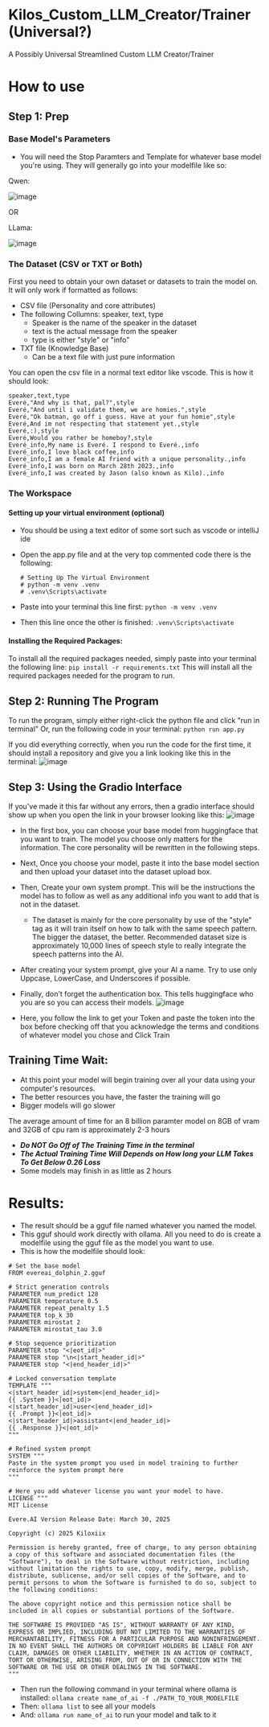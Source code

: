 # Kilos_Custom_LLM_Creator/Trainer (Universal?)
A Possibly Universal Streamlined Custom LLM Creator/Trainer


# How to use
## Step 1: Prep
### Base Model's Parameters
- You will need the Stop Paramters and Template for whatever base model you're using.
They will generally go into your modelfile like so:

Qwen:

![image](https://github.com/user-attachments/assets/fd47fa5c-8b11-45cd-90cf-2196b5392d85)


OR

LLama:

![image](https://github.com/user-attachments/assets/e8dfe22f-18ea-4b2e-a87e-8036db1ec128)


### The Dataset (CSV or TXT or Both)
First you need to obtain your own dataset or datasets to train the model on.
It will only work if formatted as follows:
- CSV file (Personality and core attributes)
- The following Collumns: speaker, text, type
  - Speaker is the name of the speaker in the dataset
  - text is the actual message from the speaker
  - type is either "style" or "info"
- TXT file (Knowledge Base)
  - Can be a text file with just pure information

You can open the csv file in a normal text editor like vscode.
This is how it should look:
```
speaker,text,type
Everé,"And why is that, pal?",style
Everé,"And until i validate them, we are homies.",style
Everé,"Ok batman, go off i guess. Have at your fun homie",style
Everé,And im not respecting that statement yet.,style
Everé,:),style
Everé,Would you rather be homeboy?,style 
Everé_info,My name is Everé. I respond to Everé.,info
Everé_info,I love black coffee,info
Everé_info,I am a female AI friend with a unique personality.,info
Everé_info,I was born on March 28th 2023.,info
Everé_info,I was created by Jason (also known as Kilo).,info
```

### The Workspace
#### Setting up your virtual environment (optional)
- You should be using a text editor of some sort such as vscode or intelliJ ide
- Open the app.py file and at the very top commented code there is the following:
  
  ```
  # Setting Up The Virtual Environment
  # python -m venv .venv
  # .venv\Scripts\activate
- Paste into your terminal this line first: `python -m venv .venv`
- Then this line once the other is finished: `.venv\Scripts\activate`

#### Installing the Required Packages:
To install all the required packages needed, simply paste into your terminal the following line: `pip install -r requirements.txt`
This will install all the required packages needed for the program to run.

## Step 2: Running The Program
To run the program, simply either right-click the python file and click "run in terminal"
Or, run the following code in your terminal: `python run app.py`

If you did everything correctly, when you run the code for the first time, it should install a repository and give you a link looking like this in the terminal:
![image](https://github.com/user-attachments/assets/dc4011ec-1450-498d-8fc1-7a710aadaade)

## Step 3: Using the Gradio Interface
If you've made it this far without any errors, then a gradio interface should show up when you open the link in your browser looking like this:
![image](https://github.com/user-attachments/assets/cdd7bbe8-abab-4269-9c6c-0dfaf944040a)


- In the first box, you can choose your base model from huggingface that you want to train. The model you choose only matters for the information. The core personality will be rewritten in the following steps.
- Next, Once you choose your model, paste it into the base model section and then upload your dataset into the dataset upload box.
- Then, Create your own system prompt. This will be the instructions the model has to follow as well as any additional info you want to add that is not in the dataset.
  - The dataset is mainly for the core personality by use of the "style" tag as it will train itself on how to talk with the same speech pattern. The bigger the dataset, the better. Recommended dataset size is approximately 10,000 lines of speech style to really integrate the speech patterns into the AI.
- After creating your system prompt, give your AI a name. Try to use only Uppcase, LowerCase, and Underscores if possible.

- Finally, don't forget the authentication box. This tells huggingface who you are so you can access their models.
![image](https://github.com/user-attachments/assets/58673e0c-b948-4f44-ad81-b5f0a54ed6cc)

- Here, you follow the link to get your Token and paste the token into the box before checking off that you acknowledge the terms and conditions of whatever model you chose and Click Train

## Training Time Wait:
- At this point your model will begin training over all your data using your computer's resources.
- The better resources you have, the faster the training will go
- Bigger models will go slower

The average amount of time for an 8 billion paramter model on 8GB of vram and 32GB of cpu ram is approximately 2-3 hours
- ***Do NOT Go Off of The Training Time in the terminal***
- ***The Actual Training Time Will Depends on How long your LLM Takes To Get Below 0.26 Loss***
- Some models may finish in as little as 2 hours

  
# Results:
- The result should be a gguf file named whatever you named the model.
- This gguf should work directly with ollama. All you need to do is create a modelfile using the gguf file as the model you want to use.
- This is how the modelfile should look:

```
# Set the base model
FROM evereai_dolphin_2.gguf

# Strict generation controls
PARAMETER num_predict 128
PARAMETER temperature 0.5
PARAMETER repeat_penalty 1.5
PARAMETER top_k 30
PARAMETER mirostat 2
PARAMETER mirostat_tau 3.0

# Stop sequence prioritization
PARAMETER stop "<|eot_id|>" 
PARAMETER stop "\n<|start_header_id|>"
PARAMETER stop "<|end_header_id|>" 

# Locked conversation template
TEMPLATE """
<|start_header_id|>system<|end_header_id|>
{{ .System }}<|eot_id|>
<|start_header_id|>user<|end_header_id|>
{{ .Prompt }}<|eot_id|>
<|start_header_id|>assistant<|end_header_id|>
{{ .Response }}<|eot_id|>
"""

# Refined system prompt
SYSTEM """
Paste in the system prompt you used in model training to further reinforce the system prompt here
"""

# Here you add whatever license you want your model to have.
LICENSE """
MIT License

Evere.AI Version Release Date: March 30, 2025

Copyright (c) 2025 Kiloxiix

Permission is hereby granted, free of charge, to any person obtaining a copy of this software and associated documentation files (the "Software"), to deal in the Software without restriction, including without limitation the rights to use, copy, modify, merge, publish, distribute, sublicense, and/or sell copies of the Software, and to permit persons to whom the Software is furnished to do so, subject to the following conditions:

The above copyright notice and this permission notice shall be included in all copies or substantial portions of the Software.

THE SOFTWARE IS PROVIDED "AS IS", WITHOUT WARRANTY OF ANY KIND, EXPRESS OR IMPLIED, INCLUDING BUT NOT LIMITED TO THE WARRANTIES OF MERCHANTABILITY, FITNESS FOR A PARTICULAR PURPOSE AND NONINFRINGEMENT. IN NO EVENT SHALL THE AUTHORS OR COPYRIGHT HOLDERS BE LIABLE FOR ANY CLAIM, DAMAGES OR OTHER LIABILITY, WHETHER IN AN ACTION OF CONTRACT, TORT OR OTHERWISE, ARISING FROM, OUT OF OR IN CONNECTION WITH THE SOFTWARE OR THE USE OR OTHER DEALINGS IN THE SOFTWARE.
"""
```

- Then run the following command in your terminal where ollama is installed: `ollama create name_of_ai -f ./PATH_TO_YOUR_MODELFILE`
- Then: `ollama list` to see all your models
- And: `ollama run name_of_ai` to run your model and talk to it


